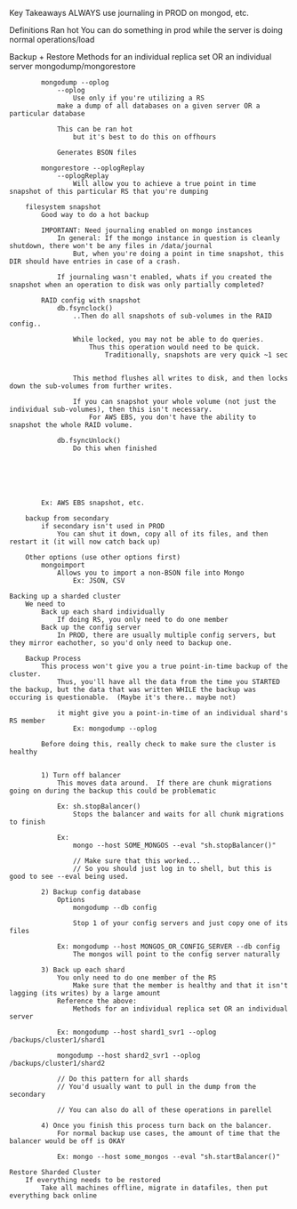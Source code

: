 Key Takeaways
	ALWAYS use journaling in PROD on mongod, etc.

Definitions
	Ran hot
		You can do something in prod while the server is doing normal operations/load

Backup + Restore
	Methods for an individual replica set OR an individual server
		mongodump/mongorestore

			mongodump --oplog
				--oplog
					Use only if you're utilizing a RS
				make a dump of all databases on a given server OR a particular database

				This can be ran hot
					but it's best to do this on offhours

				Generates BSON files

			mongorestore --oplogReplay
				--oplogReplay
					Will allow you to achieve a true point in time snapshot of this particular RS that you're dumping

		filesystem snapshot
			Good way to do a hot backup

			IMPORTANT: Need journaling enabled on mongo instances
				In general: If the mongo instance in question is cleanly shutdown, there won't be any files in /data/journal
					But, when you're doing a point in time snapshot, this DIR should have entries in case of a crash.

				If journaling wasn't enabled, whats if you created the snapshot when an operation to disk was only partially completed?

			RAID config with snapshot
				db.fsynclock()
					..Then do all snapshots of sub-volumes in the RAID config..

					While locked, you may not be able to do queries.
						Thus this operation would need to be quick.
							Traditionally, snapshots are very quick ~1 sec


					This method flushes all writes to disk, and then locks down the sub-volumes from further writes.

					If you can snapshot your whole volume (not just the individual sub-volumes), then this isn't necessary.
						For AWS EBS, you don't have the ability to snapshot the whole RAID volume.

				db.fsyncUnlock()
					Do this when finished






			Ex: AWS EBS snapshot, etc.

		backup from secondary
			if secondary isn't used in PROD
				You can shut it down, copy all of its files, and then restart it (it will now catch back up)

		Other options (use other options first)
			mongoimport
				Allows you to import a non-BSON file into Mongo
					Ex: JSON, CSV

	Backing up a sharded cluster
		We need to
			Back up each shard individually
				If doing RS, you only need to do one member
			Back up the config server
				In PROD, there are usually multiple config servers, but they mirror eachother, so you'd only need to backup one.
		
		Backup Process
			This process won't give you a true point-in-time backup of the cluster.
				Thus, you'll have all the data from the time you STARTED the backup, but the data that was written WHILE the backup was occuring is questionable.  (Maybe it's there.. maybe not)

				it might give you a point-in-time of an individual shard's RS member
					Ex: mongodump --oplog

			Before doing this, really check to make sure the cluster is healthy


			1) Turn off balancer
				This moves data around.  If there are chunk migrations going on during the backup this could be problematic

				Ex: sh.stopBalancer()
					Stops the balancer and waits for all chunk migrations to finish

				Ex:
					mongo --host SOME_MONGOS --eval "sh.stopBalancer()"

					// Make sure that this worked...
					// So you should just log in to shell, but this is good to see --eval being used.

			2) Backup config database
				Options
					mongodump --db config

					Stop 1 of your config servers and just copy one of its files

				Ex: mongodump --host MONGOS_OR_CONFIG_SERVER --db config
					The mongos will point to the config server naturally

			3) Back up each shard
				You only need to do one member of the RS
					Make sure that the member is healthy and that it isn't lagging (its writes) by a large amount
				Reference the above:
					Methods for an individual replica set OR an individual server 

				Ex: mongodump --host shard1_svr1 --oplog /backups/cluster1/shard1

				mongodump --host shard2_svr1 --oplog /backups/cluster1/shard2

				// Do this pattern for all shards
				// You'd usually want to pull in the dump from the secondary

				// You can also do all of these operations in parellel

			4) Once you finish this process turn back on the balancer.
				For normal backup use cases, the amount of time that the balancer would be off is OKAY

				Ex: mongo --host some_mongos --eval "sh.startBalancer()"

	Restore Sharded Cluster
		If everything needs to be restored
			Take all machines offline, migrate in datafiles, then put everything back online	 


